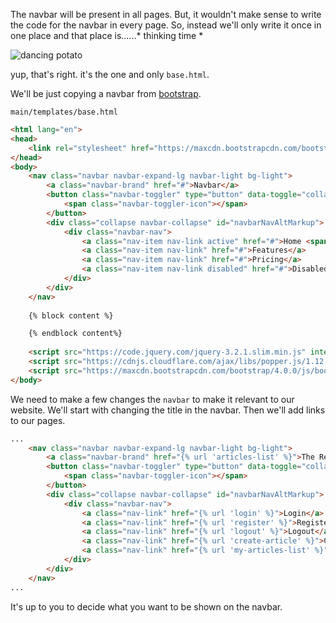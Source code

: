 The navbar will be present in all pages. But, it wouldn't make sense to write the code for the navbar in every page. So, instead we'll only write it once in one place and that place is......* thinking time *

![dancing potato](https://media1.tenor.com/images/61497871ab091f01703a3f1a624fb3c4/tenor.gif?itemid=11684043)

yup, that's right. it's the one and only `base.html`.

We'll be just copying a navbar from [bootstrap](https://getbootstrap.com/docs/4.0/components/navbar/). 

`main/templates/base.html`
```html
<html lang="en">
<head>
    <link rel="stylesheet" href="https://maxcdn.bootstrapcdn.com/bootstrap/4.0.0/css/bootstrap.min.css" integrity="sha384-Gn5384xqQ1aoWXA+058RXPxPg6fy4IWvTNh0E263XmFcJlSAwiGgFAW/dAiS6JXm" crossorigin="anonymous">
</head>
<body>
    <nav class="navbar navbar-expand-lg navbar-light bg-light">
        <a class="navbar-brand" href="#">Navbar</a>
        <button class="navbar-toggler" type="button" data-toggle="collapse" data-target="#navbarNavAltMarkup" aria-controls="navbarNavAltMarkup" aria-expanded="false" aria-label="Toggle navigation">
            <span class="navbar-toggler-icon"></span>
        </button>
        <div class="collapse navbar-collapse" id="navbarNavAltMarkup">
            <div class="navbar-nav">
                <a class="nav-item nav-link active" href="#">Home <span class="sr-only">(current)</span></a>
                <a class="nav-item nav-link" href="#">Features</a>
                <a class="nav-item nav-link" href="#">Pricing</a>
                <a class="nav-item nav-link disabled" href="#">Disabled</a>
            </div>
        </div>
    </nav>
    
    {% block content %}

    {% endblock content%}
    
    <script src="https://code.jquery.com/jquery-3.2.1.slim.min.js" integrity="sha384-KJ3o2DKtIkvYIK3UENzmM7KCkRr/rE9/Qpg6aAZGJwFDMVNA/GpGFF93hXpG5KkN" crossorigin="anonymous"></script>
    <script src="https://cdnjs.cloudflare.com/ajax/libs/popper.js/1.12.9/umd/popper.min.js" integrity="sha384-ApNbgh9B+Y1QKtv3Rn7W3mgPxhU9K/ScQsAP7hUibX39j7fakFPskvXusvfa0b4Q" crossorigin="anonymous"></script>
    <script src="https://maxcdn.bootstrapcdn.com/bootstrap/4.0.0/js/bootstrap.min.js" integrity="sha384-JZR6Spejh4U02d8jOt6vLEHfe/JQGiRRSQQxSfFWpi1MquVdAyjUar5+76PVCmYl" crossorigin="anonymous"></script>
</body>
```

We need to make a few changes the `navbar` to make it relevant to our website. We'll start with changing the title in the navbar. Then we'll add links to our pages.

```html
...
    <nav class="navbar navbar-expand-lg navbar-light bg-light">
        <a class="navbar-brand" href="{% url 'articles-list' %}">The Reading Potato</a>
        <button class="navbar-toggler" type="button" data-toggle="collapse" data-target="#navbarNavAltMarkup" aria-controls="navbarNavAltMarkup" aria-expanded="false" aria-label="Toggle navigation">
            <span class="navbar-toggler-icon"></span>
        </button>
        <div class="collapse navbar-collapse" id="navbarNavAltMarkup">
            <div class="navbar-nav">
                <a class="nav-link" href="{% url 'login' %}">Login</a>
                <a class="nav-link" href="{% url 'register' %}">Register</a>
                <a class="nav-link" href="{% url 'logout' %}">Logout</a>
                <a class="nav-link" href="{% url 'create-article' %}">Create</a>
                <a class="nav-link" href="{% url 'my-articles-list' %}">My Articles</a>
            </div>      
        </div>
    </nav>
...
```

It's up to you to decide what you want to be shown on the navbar.
